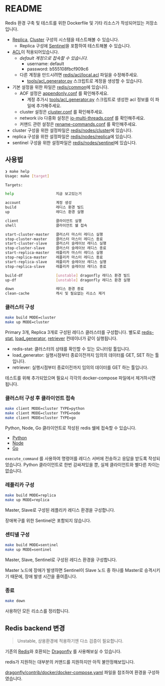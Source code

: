 # README

Redis 환경 구축 및 테스트를 위한 Dockerfile 및 기타 리소스가 작성되어있는 저장소입니다.

- [Replica](./docker-compose-replica.yaml), [Cluster](./docker-compose-cluster.yaml) 구성의 시스템을 테스트해볼 수 있습니다.
  - Replica 구성에 [Sentinel](./docker-compose-sentinel.yaml)을 포함하여 테스트해볼 수 있습니다.
- [ACL](redis/acl/local.acl)이 적용되어있습니다.
  - *default 계정으로 접속할 수 있습니다.*
    - username: default
    - password: b555108fbcf909c6
  - 다른 계정을 만드시려면 [redis/acl/local.acl](redis/acl/local.acl) 파일을 수정해주세요.
    - [tools/acl_generator.py](tool/acl_generator.py) 스크립트로 계정을 생성할 수 있습니다.
- 기본 설정을 위한 파일은 [redis/common](./redis/common)에 있습니다.
  - AOF 설정은 [appendonly.conf](./redis/common/appendonly.conf) 를 확인해주세요.
    - 계정 추가시 [tools/acl_generator.py](tool/acl_generator.py) 스크립트로 생성한 acl 정보를 이 파일에 추가해주세요.
  - cluster 설정은 [cluster.conf](./redis/common/cluster.conf) 를 확인해주세요.
  - network i/o 다중화 설정은 [io-multi-threads.conf](./redis/common/io-multi-thread.conf) 를 확인해주세요.
  - 커맨드 관련 설정은 [rename-commands.conf](./redis/common/rename-commands.conf) 를 확인해주세요.
- cluster 구성을 위한 설정파일은 [redis/nodes/cluster](./redis/nodes/cluster)에 있습니다.
- replica 구성을 위한 설정파일은 [redis/nodes/replica](./redis/nodes/replica)에 있습니다.
- sentinel 구성을 위한 설정파일은 [redis/nodes/sentinel](./redis/nodes/sentinel)에 있습니다.

## 사용법

```bash
❯ make help
Usage: make [target]

Targets:

help                   지금 보고있는거

account                계정 생성
build                  레디스 환경 빌드
up                     레디스 환경 실행

client                 클라이언트 실행
shell                  클라이언트 쉘 접속

start-cluster-master   클러스터 마스터 레디스 실행
stop-cluster-master    클러스터 마스터 레디스 종료
start-cluster-slave    클러스터 슬레이브 레디스 실행
stop-cluster-slave     클러스터 슬레이브 레디스 종료
start-replica-master   레플리카 마스터 레디스 실행
stop-replica-master    레플리카 마스터 레디스 종료
start-replica-slave    레플리카 슬레이브 레디스 실행
stop-replica-slave     레플리카 슬레이브 레디스 종료

build-df               [unstable] dragonfly 레디스 환경 빌드
up-df                  [unstable] dragonfly 레디스 환경 실행

down                   레디스 환경 종료
clean-cache            캐시 및 필요없는 리소스 제거
```

### 클러스터 구성

```bash
make build MODE=cluster
make up MODE=cluster
```

Primary 3개, Replica 3개로 구성된 레디스 클러스터를 구성합니다.
별도로 [redis-stat](https://github.com/junegunn/redis-stat), [load_generator](./app/python/load_generator.py), [retriever](./app/python/retriever.py) 컨테이너가 같이 실행됩니다.

- redis-stat: 클러스터의 상태를 확인할 수 있는 모니터링 툴입니다.
- load_generator: 실행시점부터 종료이전까지 임의의 데이터를 GET, SET 하는 툴입니다.
- retriever: 실행시점부터 종료이전까지 임의의 데이터를 GET 하는 툴입니다.

테스트를 위해 추가되었으며 필요시 각각의 docker-compose 파일에서 제거하시면 됩니다.

### 클러스터 구성 후 클라이언트 접속

```bash
make client MODE=cluster TYPE=python
make client MODE=cluster TYPE=node
make client MODE=cluster TYPE=go
```

Python, Node, Go 클라이언트로 작성된 redis 쉘에 접속할 수 있습니다.

- [Python](./app/python/main.py)
- [Node](./app/node/main.js)
- [Go](./app/go/src/main.go)

`execute_command` 를 사용하여 명령어를 레디스 서버에 전송하고 응답을 받도록 작성되었습니다.
Python 클라이언트로 한번 감싸져있을 뿐, 실제 클라이언트와 별다른 차이는 없습니다.

### 레플리카 구성

```bash
make build MODE=replica
make up MODE=replica
```

Master, Slave로 구성된 레플리카 레디스 환경을 구성합니다.

장애복구를 위한 Sentinel은 포함되지 않습니다.

### 센티넬 구성

```bash
make build MODE=sentinel
make up MODE=sentinel
```

Master, Slave, Sentinel로 구성된 레디스 환경을 구성합니다.

Master 노드에 장애가 발생하면 Sentinel이 Slave 노드 중 하나를 Master로 승격시키기 때문에, 장애 발생 시간을 줄여줍니다.

### 종료

```bash
make down
```

사용하던 모든 리소스를 정리합니다.

## Redis backend 변경

> Unstable, 상용환경에 적용하기엔 다소 검증이 필요합니다.

기존의 [Redis](https://github.com/redis/redis)와 호환되는 [Dragonfly](https://github.com/dragonflydb/dragonfly) 를 사용해보실 수 있습니다.

redis가 지원하는 대부분의 커맨드를 지원하지만 아직 불안정해보입니다.

[dragonfly/contrib/docker/docker-compose.yaml](https://github.com/dragonflydb/dragonfly/blob/main/contrib/docker/docker-compose.yml) 파일을 참조하여 환경을 구성하였습니다.
